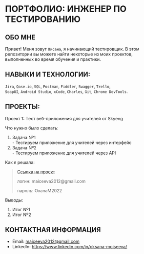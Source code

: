 # ПОРТФОЛИО: ИНЖЕНЕР ПО ТЕСТИРОВАНИЮ

## ОБО МНЕ  

Привет! Меня зовут ``Оксана``, я начинающий тестировщик.
В этом репозитории вы можете найти некоторые из моих проектов, выполненных во время обучения и практики.
<br> 

## НАВЫКИ И ТЕХНОЛОГИИ:
``Jira``, ``Qase.io``, ``SQL``, ``Postman``, ``Fiddler``, ``Swagger``, ``Trello``, <br>
``SoapUI``, ``Android Studio``, ``xCode``, ``Charles``, ``Git``, ``Chrome DevTools``.

## ПРОЕКТЫ:

<p> Проект 1: Tест веб-приложения для учителей от Skyeng</p> 

<p>Что нужно было сделать:<p>
<ol>
<li>Задача Nº1</li> - Тестируем приложение для учителей через интерфейс
<li>Задача Nº2</li> - Тестируем приложение для учителей через API
</ol>

<p>Как я решала:<p>

> <a href="https://ma-bug-report.atlassian.net/wiki/spaces/~6286578762e0790069a78743/pages/1310721/.+1+2+.">Ссылка на проект</a>
> <p> логин: maiceeva2012@gmail.com </p>
> <p> пароль: OxanaM2022 </p>

<p>Выводы:<p>
<ol>
<li>Итог Nº1</li>
<li>Итог Nº2</li>
</ol>

## КОНТАКТНАЯ ИНФОРМАЦИЯ
- Email: maiceeva2012@gmail.com
- LinkedIn: https://www.linkedin.com/in/oksana-moiseeva/







